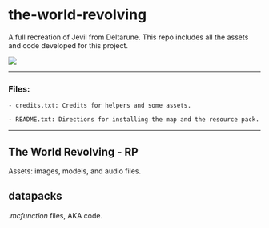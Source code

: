 # the-world-revolving
A full recreation of Jevil from Deltarune.  This repo includes all the assets and code developed for this project.

![](https://media.giphy.com/media/mGPgoZ7bXPOwxmgF6k/giphy.gif)

---

### Files:
    - credits.txt: Credits for helpers and some assets.
    
    - README.txt: Directions for installing the map and the resource pack.

---

## The World Revolving - RP
Assets: images, models, and audio files.

## datapacks
*.mcfunction* files, AKA code.

